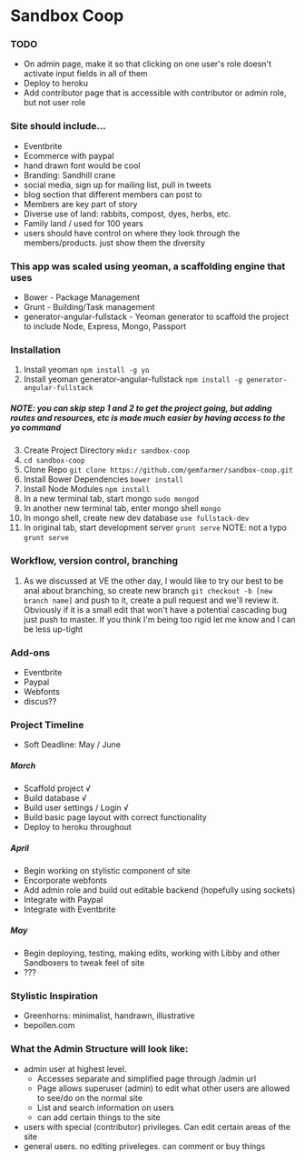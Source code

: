 # Sandbox Coop

### TODO
* On admin page, make it so that clicking on one user's role doesn't activate input fields in all of them
* Deploy to heroku
* Add contributor page that is accessible with contributor or admin role, but not user role


### Site should include...
* Eventbrite
* Ecommerce with paypal
* hand drawn font would be cool
* Branding: Sandhill crane
* social media, sign up for mailing list, pull in tweets
* blog section that different members can post to
* Members are key part of story
* Diverse use of land: rabbits, compost, dyes, herbs, etc.
* Family land / used for 100 years
* users should have control on where they look through the members/products. just show them the diversity


### This app was scaled using yeoman, a scaffolding engine that uses
* Bower - Package Management
* Grunt - Building/Task management
* generator-angular-fullstack - Yeoman generator to scaffold the project to include Node, Express, Mongo, Passport

### Installation
1. Install yeoman `npm install -g yo`
2. Install yeoman generator-angular-fullstack `npm install -g generator-angular-fullstack`

##### NOTE: you can skip step 1 and 2 to get the project going, but adding routes and resources, etc is made much easier by having access to the yo command
3. Create Project Directory `mkdir sandbox-coop`
4. `cd sandbox-coop`
5. Clone Repo `git clone https://github.com/gemfarmer/sandbox-coop.git`
6. Install Bower Dependencies `bower install`
7. Install Node Modules `npm install`
8. In a new terminal tab, start mongo `sudo mongod`
9. In another new terminal tab, enter mongo shell `mongo`
10. In mongo shell, create new dev database `use fullstack-dev`
11. In original tab, start development server `grunt serve` NOTE: not a typo `grunt serve`

### Workflow, version control, branching
1. As we discussed at VE the other day, I would like to try our best to be anal about branching, so create new branch `git checkout -b [new branch name]` and push to it, create a pull request and we'll review it. Obviously if it is a small edit that won't have a potential cascading bug just push to master. If you think I'm being too rigid let me know and I can be less up-tight

### Add-ons
* Eventbrite
* Paypal
* Webfonts
* discus??

### Project Timeline
* Soft Deadline: May / June

##### March
* Scaffold project √
* Build database √
* Build user settings / Login √
* Build basic page layout with correct functionality
* Deploy to heroku throughout

##### April
* Begin working on stylistic component of site
* Encorporate webfonts
* Add admin role and build out editable backend (hopefully using sockets)
* Integrate with Paypal
* Integrate with Eventbrite

##### May
* Begin deploying, testing, making edits, working with Libby and other Sandboxers to tweak feel of site
* ???

### Stylistic Inspiration
* Greenhorns: minimalist, handrawn, illustrative
* bepollen.com




### What the Admin Structure will look like:
* admin user at highest level.
	* Accesses separate and simplified page through /admin url
	* Page allows superuser (admin) to edit what other users are allowed to see/do on the normal site
	* List and search information on users
	* can add certain things to the site
* users with special (contributor) privileges. Can edit certain areas of the site
* general users. no editing priveleges. can comment or buy things

